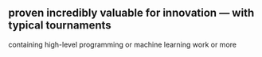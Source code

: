 ## proven incredibly valuable for innovation — with typical tournaments

containing high-level programming or machine learning work or more